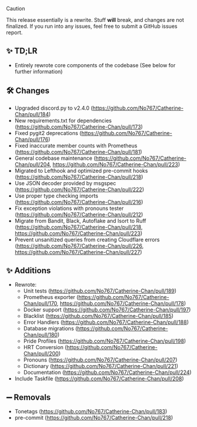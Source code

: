 > [!CAUTION]
> This release essentially is a rewrite. Stuff **will** break, and changes are not finalized.
> If you run into any issues, feel free to submit a GitHub issues report.

## ✨ TD;LR

- Entirely rewrote core components of the codebase (See below for further information)

## 🛠️ Changes

- Upgraded discord.py to v2.4.0 (https://github.com/No767/Catherine-Chan/pull/184)
- New requirements.txt for dependencies (https://github.com/No767/Catherine-Chan/pull/173)
- Fixed pygit2 deprecations (https://github.com/No767/Catherine-Chan/pull/176)
- Fixed inaccurate member counts with Prometheus (https://github.com/No767/Catherine-Chan/pull/181)
- General codebase maintenance (https://github.com/No767/Catherine-Chan/pull/204, https://github.com/No767/Catherine-Chan/pull/223)
- Migrated to Lefthook and optimized pre-commit hooks (https://github.com/No767/Catherine-Chan/pull/218)
- Use JSON decoder provided by msgspec (https://github.com/No767/Catherine-Chan/pull/222)
- Use proper type checking imports (https://github.com/No767/Catherine-Chan/pull/216)
- Fix exception violations with pronouns tester (https://github.com/No767/Catherine-Chan/pull/212)
- Migrate from Bandit, Black, Autoflake and Isort to Ruff (https://github.com/No767/Catherine-Chan/pull/218, https://github.com/No767/Catherine-Chan/pull/223)
- Prevent unsanitized queries from creating Cloudflare errors (https://github.com/No767/Catherine-Chan/pull/226, https://github.com/No767/Catherine-Chan/pull/227)

## ✨ Additions

- Rewrote:
  - Unit tests (https://github.com/No767/Catherine-Chan/pull/189)
  - Prometheus exporter (https://github.com/No767/Catherine-Chan/pull/170, https://github.com/No767/Catherine-Chan/pull/178)
  - Docker support (https://github.com/No767/Catherine-Chan/pull/197)
  - Blacklist (https://github.com/No767/Catherine-Chan/pull/185)
  - Error Handlers (https://github.com/No767/Catherine-Chan/pull/188)
  - Database migrations (https://github.com/No767/Catherine-Chan/pull/180)
  - Pride Profiles (https://github.com/No767/Catherine-Chan/pull/198)
  - HRT Conversion (https://github.com/No767/Catherine-Chan/pull/200)
  - Pronouns (https://github.com/No767/Catherine-Chan/pull/207)
  - Dictionary (https://github.com/No767/Catherine-Chan/pull/221)
  - Documentation (https://github.com/No767/Catherine-Chan/pull/224)
- Include Taskfile (https://github.com/No767/Catherine-Chan/pull/208)

## ➖ Removals

- Tonetags (https://github.com/No767/Catherine-Chan/pull/183)
- pre-commit (https://github.com/No767/Catherine-Chan/pull/218)
